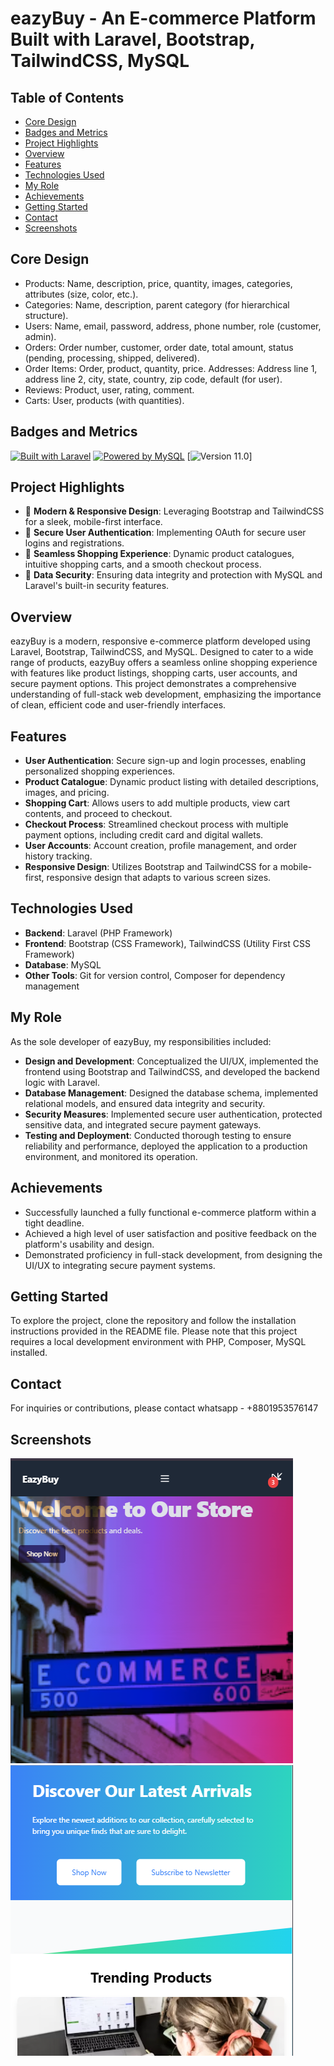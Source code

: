 
# eazyBuy - An E-commerce Platform Built with Laravel, Bootstrap, TailwindCSS, MySQL

## Table of Contents

- [Core Design](#core-design)
- [Badges and Metrics](#badges-and-metrics)
- [Project Highlights](#project-highlights)
- [Overview](#overview)
- [Features](#features)
- [Technologies Used](#technologies-used)
- [My Role](#my-role)
- [Achievements](#achievements)
- [Getting Started](#getting-started)
- [Contact](#contact)
- [Screenshots](#screenshots)

## Core Design

- Products: Name, description, price, quantity, images, categories, attributes (size, color, etc.).
- Categories: Name, description, parent category (for hierarchical structure).
- Users: Name, email, password, address, phone number, role (customer, admin).
- Orders: Order number, customer, order date, total amount, status (pending, processing, shipped, delivered).
- Order Items: Order, product, quantity, price.
Addresses: Address line 1, address line 2, city, state, country, zip code, default (for user).
- Reviews: Product, user, rating, comment.
- Carts: User, products (with quantities).  

## Badges and Metrics

[![Built with Laravel](https://img.shields.io/badge/Laravel-FF5733?style=for-the-badge&logo=laravel&logoColor=white)](https://laravel.com/)
[![Powered by MySQL](https://img.shields.io/badge/MySQL-005C84?style=for-the-badge&logo=mysql&logoColor=white)](https://www.mysql.com/)
[![Version 11.0](https://img.shields.io/badge/Version-1.0-blue?style=for-the-badge)]

## Project Highlights

- 🚀 **Modern & Responsive Design**: Leveraging Bootstrap and TailwindCSS for a sleek, mobile-first interface.
- 💼 **Secure User Authentication**: Implementing OAuth for secure user logins and registrations.
- 🛒 **Seamless Shopping Experience**: Dynamic product catalogues, intuitive shopping carts, and a smooth checkout process.
- 🔐 **Data Security**: Ensuring data integrity and protection with MySQL and Laravel's built-in security features.

## Overview

eazyBuy is a modern, responsive e-commerce platform developed using Laravel, Bootstrap, TailwindCSS, and MySQL. Designed to cater to a wide range of products, eazyBuy offers a seamless online shopping experience with features like product listings, shopping carts, user accounts, and secure payment options. This project demonstrates a comprehensive understanding of full-stack web development, emphasizing the importance of clean, efficient code and user-friendly interfaces.

## Features

- **User Authentication**: Secure sign-up and login processes, enabling personalized shopping experiences.
- **Product Catalogue**: Dynamic product listing with detailed descriptions, images, and pricing.
- **Shopping Cart**: Allows users to add multiple products, view cart contents, and proceed to checkout.
- **Checkout Process**: Streamlined checkout process with multiple payment options, including credit card and digital wallets.
- **User Accounts**: Account creation, profile management, and order history tracking.
- **Responsive Design**: Utilizes Bootstrap and TailwindCSS for a mobile-first, responsive design that adapts to various screen sizes.

## Technologies Used

- **Backend**: Laravel (PHP Framework)
- **Frontend**: Bootstrap (CSS Framework), TailwindCSS (Utility First CSS Framework)
- **Database**: MySQL
- **Other Tools**: Git for version control, Composer for dependency management

## My Role

As the sole developer of eazyBuy, my responsibilities included:

- **Design and Development**: Conceptualized the UI/UX, implemented the frontend using Bootstrap and TailwindCSS, and developed the backend logic with Laravel.
- **Database Management**: Designed the database schema, implemented relational models, and ensured data integrity and security.
- **Security Measures**: Implemented secure user authentication, protected sensitive data, and integrated secure payment gateways.
- **Testing and Deployment**: Conducted thorough testing to ensure reliability and performance, deployed the application to a production environment, and monitored its operation.

## Achievements

- Successfully launched a fully functional e-commerce platform within a tight deadline.
- Achieved a high level of user satisfaction and positive feedback on the platform's usability and design.
- Demonstrated proficiency in full-stack development, from designing the UI/UX to integrating secure payment systems.

## Getting Started

To explore the project, clone the repository and follow the installation instructions provided in the README file. Please note that this project requires a local development environment with PHP, Composer, MySQL installed.

## Contact

For inquiries or contributions, please contact whatsapp - +8801953576147

## Screenshots

![Homepage Screenshot](systemDesign/screenshot/1.png)
![Homepage Screenshot](systemDesign\screenshot\2.png)

<!-- ![Product Listing Screenshot](systemDesign\screenshot\Screenshot2024-07-14061319.png) -->
<!-- 
![Checkout Process Screenshot](path/to/checkout-process-screenshot.png)

![Database Schema Diagram](path/to/database-schema-diagram.png)

![Checkout Process Flowchart](path/to/checkout-flowchart.png) -->
